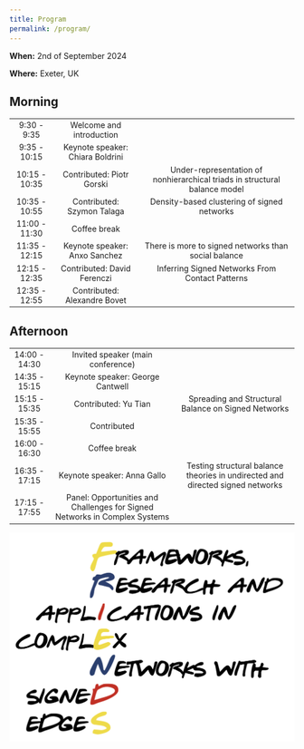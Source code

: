 ```yaml
---
title: Program
permalink: /program/
---
```


**When:** 2nd of September 2024

**Where:** Exeter, UK

## Morning

| | | |
|:-------------------------:|:-------------------------:|:-------------------------:|
| 9:30 - 9:35 | Welcome and introduction |  |
| 9:35 - 10:15 | Keynote speaker: Chiara Boldrini |  |
| 10:15 - 10:35 | Contributed: Piotr Gorski | Under-representation of nonhierarchical triads in structural balance model |
| 10:35 - 10:55 | Contributed: Szymon Talaga | Density-based clustering of signed networks |
| 11:00 - 11:30 | Coffee break |  |
| 11:35 - 12:15 | Keynote speaker: Anxo Sanchez | There is more to signed networks than social balance |
| 12:15 - 12:35 | Contributed: David Ferenczi | Inferring Signed Networks From Contact Patterns |
| 12:35 - 12:55 | Contributed: Alexandre Bovet |  |

## Afternoon

| | | |
|:-------------------------:|:-------------------------:|:-------------------------:|
| 14:00 - 14:30 | Invited speaker (main conference) | |
| 14:35 - 15:15 | Keynote speaker: George Cantwell | |
| 15:15 - 15:35 | Contributed: Yu Tian | Spreading and Structural Balance on Signed Networks |
| 15:35 - 15:55 | Contributed | |
| 16:00 - 16:30 | Coffee break | |
| 16:35 - 17:15 | Keynote speaker: Anna Gallo | Testing structural balance theories in undirected and directed signed networks |
| 17:15 - 17:55 | Panel: Opportunities and Challenges for Signed Networks in Complex Systems | |



![Abstract Submission](/assets/logo.png)
